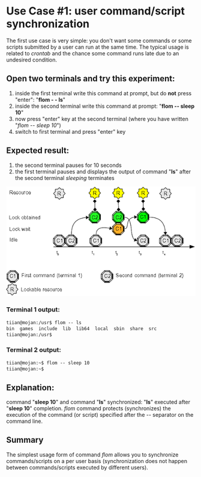 # Use Case #1: user command/script synchronization #

The first use case is very simple: you don't want some commands or some scripts submitted by a user can run at the same time. The typical usage is related to *crontab* and the chance some command runs late due to an undesired condition.

## Open two terminals and try this experiment: ##
1. inside the first terminal write this command at prompt, but do **not** press "enter": "**flom - - ls**"
2. inside the second terminal write this command at prompt: "**flom -- sleep 10**"
3. now press "enter" key at the second terminal (where you have written "*flom -- sleep 10*")
4. switch to first terminal and press "enter" key

## Expected result: ##
1. the second terminal pauses for 10 seconds
2. the first terminal pauses and displays the output of command "**ls**" after the second terminal *sleeping* terminates

![](use_case_1_5b_6b_7_8_9_14.png)

### Terminal 1 output: ###
    tiian@mojan:/usr$ flom -- ls
    bin  games  include  lib  lib64  local	sbin  share  src
    tiian@mojan:/usr$ 

### Terminal 2 output: ###
    tiian@mojan:~$ flom -- sleep 10
    tiian@mojan:~$ 

## Explanation: ##
command "**sleep 10**" and command "**ls**" synchronized: "**ls**" executed after "**sleep 10**" completion.
*flom* command protects (synchronizes) the execution of the command (or script) specified after the *--* separator on the command line.

## Summary ##
The simplest usage form of command *flom* allows you to synchronize commands/scripts on a per user basis (synchronization does not happen between commands/scripts executed by different users).
